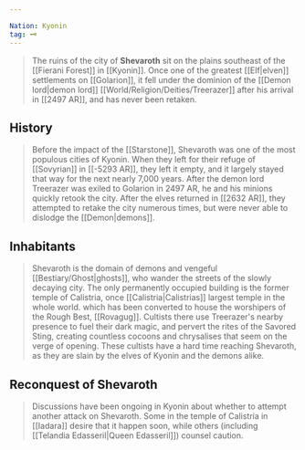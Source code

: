 ```yaml
---

Nation: Kyonin
tag: 🗝️
---
```

> The ruins of the city of **Shevaroth** sit on the plains southeast of the [[Fierani Forest]] in [[Kyonin]]. Once one of the greatest [[Elf|elven]] settlements on [[Golarion]], it fell under the dominion of the [[Demon lord|demon lord]] [[World/Religion/Deities/Treerazer]] after his arrival in [[2497 AR]], and has never been retaken.



## History

> Before the impact of the [[Starstone]], Shevaroth was one of the most populous cities of Kyonin. When they left for their refuge of [[Sovyrian]] in [[-5293 AR]], they left it empty, and it largely stayed that way for the next nearly 7,000 years. After the demon lord Treerazer was exiled to Golarion in 2497 AR, he and his minions quickly retook the city. After the elves returned in [[2632 AR]], they attempted to retake the city numerous times, but were never able to dislodge the [[Demon|demons]].


## Inhabitants

> Shevaroth is the domain of demons and vengeful [[Bestiary/Ghost|ghosts]], who wander the streets of the slowly decaying city. The only permanently occupied building is the former temple of Calistria, once [[Calistria|Calistrias]] largest temple in the whole world. which has been converted to house the worshipers of the Rough Best, [[Rovagug]]. Cultists there use Treerazer's nearby presence to fuel their dark magic, and pervert the rites of the Savored Sting, creating countless cocoons and chrysalises that seem on the verge of opening. These cultists have a hard time reaching Shevaroth, as they are slain by the elves of Kyonin and the demons alike.


## Reconquest of Shevaroth

> Discussions have been ongoing in Kyonin about whether to attempt another attack on Shevaroth. Some in the temple of Calistria in [[Iadara]] desire that it happen soon, while others (including [[Telandia Edasseril|Queen Edasseril]]) counsel caution.








